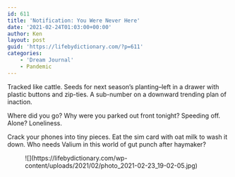 ```yaml
---
id: 611
title: 'Notification: You Were Never Here'
date: '2021-02-24T01:03:00+00:00'
author: Ken
layout: post
guid: 'https://lifebydictionary.com/?p=611'
categories:
    - 'Dream Journal'
    - Pandemic
---
```


Tracked like cattle. Seeds for next season’s planting–left in a drawer with plastic buttons and zip-ties. A sub-number on a downward trending plan of inaction.

Where did you go? Why were you parked out front tonight? Speeding off. Alone? Loneliness.

Crack your phones into tiny pieces. Eat the sim card with oat milk to wash it down. Who needs Valium in this world of gut punch after haymaker?

<figure class="wp-block-image size-large is-style-rounded">![](https://lifebydictionary.com/wp-content/uploads/2021/02/photo_2021-02-23_19-02-05.jpg)</figure>